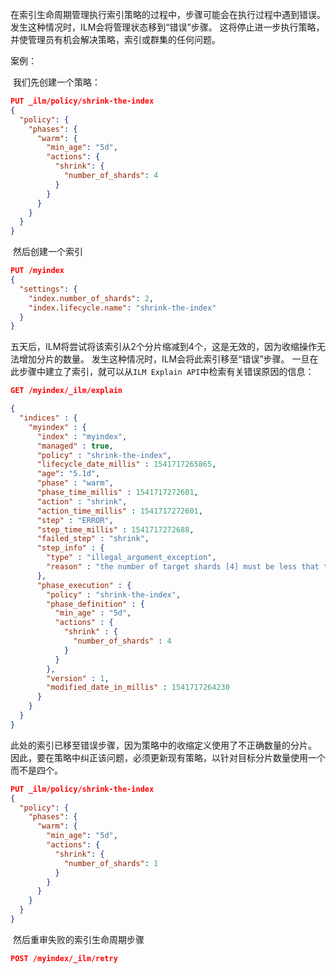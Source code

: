 ​	在索引生命周期管理执行索引策略的过程中，步骤可能会在执行过程中遇到错误。 发生这种情况时，ILM会将管理状态移到“错误”步骤。 这将停止进一步执行策略，并使管理员有机会解决策略，索引或群集的任何问题。



案例：

​	我们先创建一个策略：

```json
PUT _ilm/policy/shrink-the-index
{
  "policy": {
    "phases": {
      "warm": {
        "min_age": "5d",
        "actions": {
          "shrink": {
            "number_of_shards": 4
          }
        }
      }
    }
  }
}
```

​	然后创建一个索引

```json
PUT /myindex
{
  "settings": {
    "index.number_of_shards": 2,
    "index.lifecycle.name": "shrink-the-index"
  }
}
```

​	五天后，ILM将尝试将该索引从2个分片缩减到4个，这是无效的，因为收缩操作无法增加分片的数量。 发生这种情况时，ILM会将此索引移至“错误”步骤。 一旦在此步骤中建立了索引，就可以从`ILM Explain API`中检索有关错误原因的信息：

```json
GET /myindex/_ilm/explain

{
  "indices" : {
    "myindex" : {
      "index" : "myindex",
      "managed" : true,                         
      "policy" : "shrink-the-index",            
      "lifecycle_date_millis" : 1541717265865,
      "age": "5.1d",                            
      "phase" : "warm",                         
      "phase_time_millis" : 1541717272601,
      "action" : "shrink",                      
      "action_time_millis" : 1541717272601,
      "step" : "ERROR",                         
      "step_time_millis" : 1541717272688,
      "failed_step" : "shrink",                 
      "step_info" : {
        "type" : "illegal_argument_exception",   
        "reason" : "the number of target shards [4] must be less that the number of source shards [2]" 
      },
      "phase_execution" : {
        "policy" : "shrink-the-index",
        "phase_definition" : {                   
          "min_age" : "5d",
          "actions" : {
            "shrink" : {
              "number_of_shards" : 4
            }
          }
        },
        "version" : 1,
        "modified_date_in_millis" : 1541717264230
      }
    }
  }
}
```



​	此处的索引已移至错误步骤，因为策略中的收缩定义使用了不正确数量的分片。 因此，要在策略中纠正该问题，必须更新现有策略，以针对目标分片数量使用一个而不是四个。

```json
PUT _ilm/policy/shrink-the-index
{
  "policy": {
    "phases": {
      "warm": {
        "min_age": "5d",
        "actions": {
          "shrink": {
            "number_of_shards": 1
          }
        }
      }
    }
  }
}
```



​	然后重审失败的索引生命周期步骤

```json
POST /myindex/_ilm/retry
```